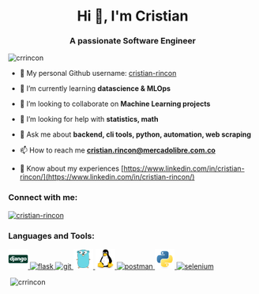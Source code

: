 <h1 align="center">Hi 👋, I'm Cristian</h1>
<h3 align="center">A passionate Software Engineer</h3>

<p align="left"> <img src="https://komarev.com/ghpvc/?username=crrincon&label=Profile%20views&color=0e75b6&style=flat" alt="crrincon" /> </p>

- :monocle_face: My personal Github username: [cristian-rincon](https://github.com/cristian-rincon)

- 🌱 I’m currently learning **datascience & MLOps**

- 👯 I’m looking to collaborate on **Machine Learning projects**

- 🤝 I’m looking for help with **statistics, math**

- 💬 Ask me about **backend, cli tools, python, automation, web scraping**

- 📫 How to reach me **cristian.rincon@mercadolibre.com.co**

- 📄 Know about my experiences [https://www.linkedin.com/in/cristian-rincon/](https://www.linkedin.com/in/cristian-rincon/)

<h3 align="left">Connect with me:</h3>
<p align="left">
<a href="https://linkedin.com/in/cristian-rincon" target="blank"><img align="center" src="https://raw.githubusercontent.com/rahuldkjain/github-profile-readme-generator/master/src/images/icons/Social/linked-in-alt.svg" alt="cristian-rincon" height="30" width="40" /></a>
</p>

<h3 align="left">Languages and Tools:</h3>
<p align="left"> <a href="https://www.djangoproject.com/" target="_blank"> <img src="https://raw.githubusercontent.com/devicons/devicon/master/icons/django/django-original.svg" alt="django" width="40" height="40"/> </a> <a href="https://flask.palletsprojects.com/" target="_blank"> <img src="https://www.vectorlogo.zone/logos/pocoo_flask/pocoo_flask-icon.svg" alt="flask" width="40" height="40"/> </a> <a href="https://git-scm.com/" target="_blank"> <img src="https://www.vectorlogo.zone/logos/git-scm/git-scm-icon.svg" alt="git" width="40" height="40"/> </a> <a href="https://golang.org" target="_blank"> <img src="https://raw.githubusercontent.com/devicons/devicon/master/icons/go/go-original.svg" alt="go" width="40" height="40"/> </a> <a href="https://www.linux.org/" target="_blank"> <img src="https://raw.githubusercontent.com/devicons/devicon/master/icons/linux/linux-original.svg" alt="linux" width="40" height="40"/> </a> <a href="https://postman.com" target="_blank"> <img src="https://www.vectorlogo.zone/logos/getpostman/getpostman-icon.svg" alt="postman" width="40" height="40"/> </a> <a href="https://www.python.org" target="_blank"> <img src="https://raw.githubusercontent.com/devicons/devicon/master/icons/python/python-original.svg" alt="python" width="40" height="40"/> </a> <a href="https://www.selenium.dev" target="_blank"> <img src="https://raw.githubusercontent.com/detain/svg-logos/780f25886640cef088af994181646db2f6b1a3f8/svg/selenium-logo.svg" alt="selenium" width="40" height="40"/> </a> </p>

<p>&nbsp;<img align="center" src="https://github-readme-stats.vercel.app/api?username=crrincon&show_icons=true&locale=en" alt="crrincon" /></p>


<!---
crrincon/crrincon is a ✨ special ✨ repository because its `README.md` (this file) appears on your GitHub profile.
You can click the Preview link to take a look at your changes.
--->
